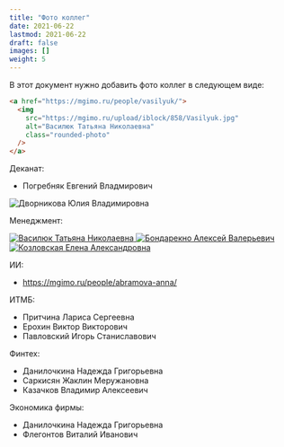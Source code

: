 ```yaml
---
title: "Фото коллег"
date: 2021-06-22
lastmod: 2021-06-22
draft: false
images: []
weight: 5
---
```


В этот документ нужно добавить фото коллег в следующем виде:

```html
<a href="https://mgimo.ru/people/vasilyuk/">
  <img
    src="https://mgimo.ru/upload/iblock/858/Vasilyuk.jpg"
    alt="Василюк Татьяна Николаевна"
    class="rounded-photo"
  />
</a>
```

Деканат:

- Погребняк Евгений Владмирович

<img
    src="/finec-mgimo-v2/images/person/dvornikova.jpg"
    alt="Дворникова Юлия Владимировна"
    class="rounded-photo"
/>

Менеджмент:

<a href="https://mgimo.ru/people/vasilyuk/">
  <img
    src="https://mgimo.ru/upload/iblock/858/Vasilyuk.jpg"
    alt="Василюк Татьяна Николаевна"
    class="rounded-photo"
  />
</a>

<a href="https://mgimo.ru/people/bondarenko-aleksey/">
  <img
    src="https://mgimo.ru/upload/iblock/bff/Bondarenko.jpg"
    alt="Бондарекно Алексей Валерьевич"
    class="rounded-photo"
  />
</a>

<a href="https://mgimo.ru/people/kozlovskaya/">
  <img
    src="https://mgimo.ru/upload/iblock/a9b/kozlovskaya.jpg"
    alt="Козловская Елена Александровна"
    class="rounded-photo"
  />
</a>

ИИ:

- https://mgimo.ru/people/abramova-anna/

ИТМБ:

- Притчина Лариса Сергеевна
- Ерохин Виктор Викторович
- Павловский Игорь Станиславович

Финтех:

- Данилочкина Надежда Григорьевна
- Саркисян Жаклин Меружановна
- Казачков Владимир Алексеевич

Экономика фирмы:

- Данилочкина Надежда Григорьевна
- Флегонтов Виталий Иванович
